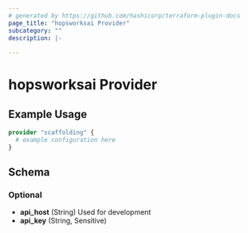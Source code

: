 ```yaml
---
# generated by https://github.com/hashicorp/terraform-plugin-docs
page_title: "hopsworksai Provider"
subcategory: ""
description: |-
  
---
```


# hopsworksai Provider



## Example Usage

```terraform
provider "scaffolding" {
  # example configuration here
}
```

<!-- schema generated by tfplugindocs -->
## Schema

### Optional

- **api_host** (String) Used for development
- **api_key** (String, Sensitive)
